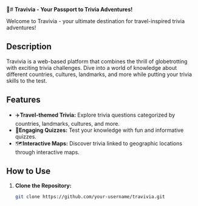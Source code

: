 📍# **Travivia -  Your Passport to Trivia Adventures!**

Welcome to Travivia - your ultimate destination for travel-inspired trivia adventures!

## Description

Travivia is a web-based platform that combines the thrill of globetrotting with exciting trivia challenges. Dive into a world of knowledge about different countries, cultures, landmarks, and more while putting your trivia skills to the test.

## Features

- ✈️**Travel-themed Trivia:** Explore trivia questions categorized by countries, landmarks, cultures, and more.
- 📝**Engaging Quizzes:** Test your knowledge with fun and informative quizzes.
- 🗺️**Interactive Maps:** Discover trivia linked to geographic locations through interactive maps.

## How to Use

1. **Clone the Repository:**
   ```bash
   git clone https://github.com/your-username/travivia.git

